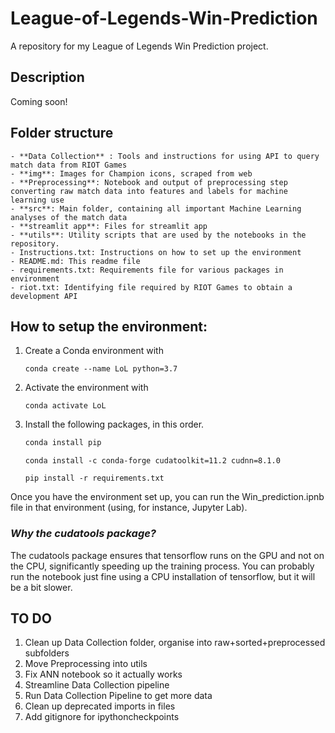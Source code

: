 # League-of-Legends-Win-Prediction
A repository for my League of Legends Win Prediction project.

## Description
Coming soon!

## Folder structure
    - **Data Collection** : Tools and instructions for using API to query match data from RIOT Games
    - **img**: Images for Champion icons, scraped from web
    - **Preprocessing**: Notebook and output of preprocessing step converting raw match data into features and labels for machine learning use
    - **src**: Main folder, containing all important Machine Learning analyses of the match data
    - **streamlit app**: Files for streamlit app
    - **utils**: Utility scripts that are used by the notebooks in the repository.
    - Instructions.txt: Instructions on how to set up the environment
    - README.md: This readme file
    - requirements.txt: Requirements file for various packages in environment
    - riot.txt: Identifying file required by RIOT Games to obtain a development API
        

## How to setup the environment:

1. Create a Conda environment with
    ```
    conda create --name LoL python=3.7
    ```
2. Activate the environment with
    ```
    conda activate LoL
    ```

3. Install the following packages, in this order.
    ```python 
    conda install pip
    ```
    ``` 
    conda install -c conda-forge cudatoolkit=11.2 cudnn=8.1.0
    ```    
    ``` 
    pip install -r requirements.txt
    ``` 
   

Once you have the environment set up, you can run the Win_prediction.ipnb file in that environment (using, for instance, Jupyter Lab). 

### *Why the cudatools package?*
The cudatools package ensures that tensorflow runs on the GPU and not on the CPU, significantly speeding up the training process. You can probably run the notebook just fine using a CPU installation of tensorflow, but it will be a bit slower. 

## TO DO
1. Clean up Data Collection folder, organise into raw+sorted+preprocessed subfolders
2. Move Preprocessing into utils
3. Fix ANN notebook so it actually works
4. Streamline Data Collection pipeline
5. Run Data Collection Pipeline to get more data
6. Clean up deprecated imports in files
7. Add gitignore for ipythoncheckpoints
